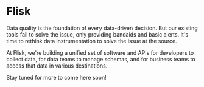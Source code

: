 # Flisk

Data quality is the foundation of every data-driven decision. But our existing tools fail to solve the issue, only providing bandaids and basic alerts. It's time to rethink data instrumentation to solve the issue at the source.

At Flisk, we're building a unified set of software and APIs for developers to collect data, for data teams to manage schemas, and for business teams to access that data in various destinations.

Stay tuned for more to come here soon!
